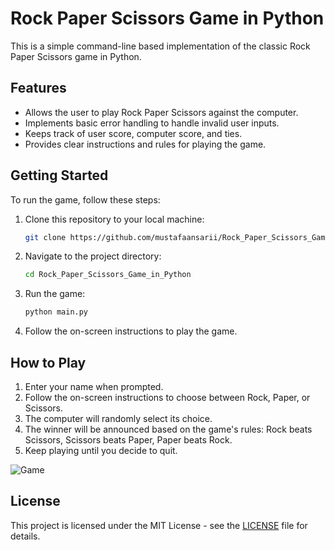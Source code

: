 # Rock Paper Scissors Game in Python

This is a simple command-line based implementation of the classic Rock Paper Scissors game in Python.

## Features

- Allows the user to play Rock Paper Scissors against the computer.
- Implements basic error handling to handle invalid user inputs.
- Keeps track of user score, computer score, and ties.
- Provides clear instructions and rules for playing the game.

## Getting Started

To run the game, follow these steps:

1. Clone this repository to your local machine:

    ```bash
    git clone https://github.com/mustafaansarii/Rock_Paper_Scissors_Game_in_Python.git
    ```

2. Navigate to the project directory:

    ```bash
    cd Rock_Paper_Scissors_Game_in_Python
    ```

3. Run the game:

    ```bash
    python main.py
    ```

4. Follow the on-screen instructions to play the game.

## How to Play

1. Enter your name when prompted.
2. Follow the on-screen instructions to choose between Rock, Paper, or Scissors.
3. The computer will randomly select its choice.
4. The winner will be announced based on the game's rules: Rock beats Scissors, Scissors beats Paper, Paper beats Rock.
5. Keep playing until you decide to quit.

![Game](/assets/RPS.png)


## License

This project is licensed under the MIT License - see the [LICENSE](/LICENSE) file for details.

